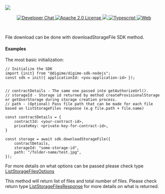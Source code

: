 ![](https://securedownloads.digi.me/partners/digime/SDKReadmeBanner.png)
<p align="center">
    <a href="https://developers.digi.me/slack/join">
        <img src="https://img.shields.io/badge/chat-slack-blueviolet.svg" alt="Developer Chat">
    </a>
    <a href="LICENSE">
        <img src="https://img.shields.io/badge/license-apache 2.0-blue.svg" alt="Apache 2.0 License">
    </a>
    <a href="#">
    	<img src="https://img.shields.io/badge/build-passing-brightgreen.svg">
    </a>
    <a href="https://www.typescriptlang.org/">
        <img src="https://img.shields.io/badge/language-typescript-ff69b4.svg" alt="Typescript">
    </a>
    <a href="https://developers.digi.me/">
        <img src="https://img.shields.io/badge/web-digi.me-red.svg" alt="Web">
    </a>
</p>

<br>

File download can be done with downloadStorageFile SDK method.

#### Examples
The most basic initialization:

```
// Initialize the SDK
import {init} from "@digime/digime-sdk-nodejs";
const sdk = init({ applicationId: <you-application-id> });


// contractDetails - The same one passed into getAuthorizeUrl().
// storageId - Storage id returned by method createProvisionalStorage or getUserStorage during storage creation process.
// path - (Optional) Pass file path that can be made for each file based on listStorageFiles response (e.g file.path + file.name)

const contractDetails = {
    contractId: <your-contract-id>,
    privateKey: <private-key-for-contract-id>,
}

const storage = await sdk.downloadStorageFile({
    contractDetails,
    storageId: "some-storage-id",
    path: "/folder-name/test.jpg",
});

```

For more details on what options can be passed please check type [ListStorageFilesOptions](../../../interfaces/Types.ListStorageFilesOptions.html)

This method will return list of files and total number of files. Please check return type [ListStorageFilesResponse](../../../interfaces/Types.ListStorageFilesResponse.html) for more details on what is returned.
